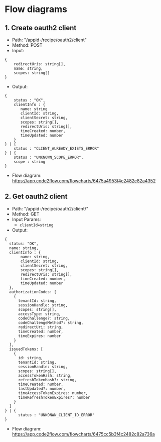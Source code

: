 # Flow diagrams
## 1. Create oauth2 client 
- Path: "/appid-<appId>/recipe/oauth2/client"
- Method: POST 
- Input:
``` 
{
    redirectUris: string[],
    name: string,
    scopes: string[]
}
```
- Output:
```
{   
    status : "OK",
    clientInfo : {
       name: string
       clientId: string,
       clientSecret: string,
       scopes: string[],
       redirectUris: string[],
       timeCreated: number,
       timeUpdated: number
    }
} | {
    status : "CLIENT_ALREADY_EXISTS_ERROR"
} | {
    status : "UNKNOWN_SCOPE_ERROR",
    scope : string
}
```
- Flow diagram: https://app.code2flow.com/flowcharts/6475a4953f4c2482c82a4352


## 2. Get oauth2 client
- Path: "/appid-<appId>/recipe/oauth2/client/<clientId>"
- Method: GET
- Input Params:
    - ```clientId=string```
- Output:
```
{
  status: "OK",
  name: string,
  clientInfo : {
       name: string,
       clientId: string,
       clientSecret: string,
       scopes: string[],
       redirectUris: string[],
       timeCreated: number,
       timeUpdated: number
  },
  authorizationCodes: [
    {
      tenantId: string, 
      sessionHandle: string,
      scopes: string[],
      accessType: string,
      codeChallenge?: string,
      codeChallengeMethod?: string,
      redirectUri: string,
      timeCreated: number,
      timeExpires: number
    }
  ],
  issuedTokens: [
    {
      id: string, 
      tenantId: string,
      sessionHandle: string,
      scopes: string[],
      accessTokenHash: string,
      refreshTokenHash?: string,
      timeCreated: number,
      lastUpdated?: number,
      timeAccessTokenExpires: number,
      timeRefreshTokenExpires?: number
    }
  ]
} | {
      status : "UNKONWN_CLIENT_ID_ERROR"
}

```
- Flow diagram: https://app.code2flow.com/flowcharts/6475cc5b3f4c2482c82a736a
